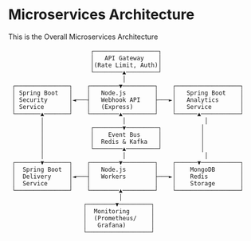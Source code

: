 # Microservices Architecture

This is the Overall Microservices Architecture

                           ┌──────────────────┐
                           │   API Gateway    │
                           │(Rate Limit, Auth)│
                           └────────▲─────────┘
                                    │
     ┌───────────────┐    ┌────────▼─────────┐    ┌──────────────────┐
     │ Spring Boot   │    │   Node.js        │    │   Spring Boot    │
     │ Security      │◄───┤   Webhook API    ├───►│   Analytics      │
     │ Service       │    │   (Express)      │    │   Service        │
     └───────▲───────┘    └────────▲─────────┘    └──────▲───────────┘
             │                      │                      │
             │             ┌────────▼─────────┐           │
             │             │    Event Bus     │           │
             │             │  Redis & Kafka   │           │
             │             └────────▲─────────┘           │
             │                      │                      │
     ┌───────▼───────┐    ┌────────▼─────────┐    ┌──────▼───────────┐
     │  Spring Boot  │    │   Node.js        │    │    MongoDB       │
     │  Delivery     │◄───┤   Workers        ├───►│    Redis         │
     │  Service      │    │                  │    │    Storage       │
     └───────────────┘    └────────▲─────────┘    └──────────────────┘
                                   │
                         ┌────────▼─────────┐
                         │  Monitoring      │
                         │  (Prometheus/    │
                         │   Grafana)       │
                         └──────────────────┘
